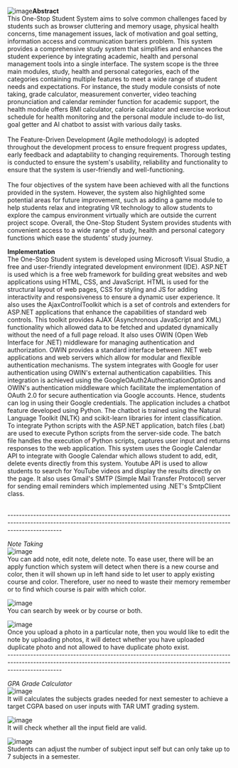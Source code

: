 ![image](https://github.com/user-attachments/assets/8972c73c-f24a-4997-a61a-d0a5dd8d2379)<b>Abstract</b><br/>
This One-Stop Student System aims to solve common challenges faced by students such as browser cluttering and memory usage, physical health concerns, time management issues, lack of motivation and goal setting, information access and communication barriers problem. This system provides a comprehensive study system that simplifies and enhances the student experience by integrating academic, health and personal management tools into a single interface. The system scope is the three main modules, study, health and personal categories, each of the categories containing multiple features to meet a wide range of student needs and expectations. For instance, the study module consists of note taking, grade calculator, measurement converter, video teaching pronunciation and calendar reminder function for academic support, the health module offers BMI calculator, calorie calculator and exercise workout schedule for health monitoring and the personal module include to-do list, goal getter and AI chatbot to assist with various daily tasks.
<br/><br/>The Feature-Driven Development (Agile methodology) is adopted throughout the development process to ensure frequent progress updates, early feedback and adaptability to changing requirements. Thorough testing is conducted to ensure the system's usability, reliability and functionality to ensure that the system is user-friendly and well-functioning.
<br/><br/>The four objectives of the system have been achieved with all the functions provided in the system. However, the system also highlighted some potential areas for future improvement, such as adding a game module to help students relax and integrating VR technology to allow students to explore the campus environment virtually which are outside the current project scope. Overall, the One-Stop Student System provides students with convenient access to a wide range of study, health and personal category functions which ease the students’ study journey. 

<b>Implementation</b><br/> 
The One-Stop Student system is developed using Microsoft Visual Studio, a free and user-friendly integrated development environment (IDE). ASP.NET is used which is a free web framework for building great websites and web applications using HTML, CSS, and JavaScript.
HTML is used for the structural layout of web pages, CSS for styling and JS for adding interactivity and responsiveness to ensure a dynamic user experience. 
It also uses the AjaxControlToolkit which is a set of controls and extenders for ASP.NET applications that enhance the capabilities of standard web controls. This toolkit provides AJAX (Asynchronous JavaScript and XML) functionality which allowed data to be fetched and updated dynamically without the need of a full page reload. 
It also uses OWIN (Open Web Interface for .NET) middleware for managing authentication and authorization. OWIN provides a standard interface between .NET web applications and web servers which allow for modular and flexible authentication mechanisms. The system integrates with Google for user authentication using OWIN's external authentication capabilities. This integration is achieved using the GoogleOAuth2AuthenticationOptions and OWIN's authentication middleware which facilitate the implementation of OAuth 2.0 for secure authentication via Google accounts. Hence, students can log in using their Google credentials. 
The application includes a chatbot feature developed using Python. The chatbot is trained using the Natural Language Toolkit (NLTK) and scikit-learn libraries for intent classification. To integrate Python scripts with the ASP.NET application, batch files (.bat) are used to execute Python scripts from the server-side code. The batch file handles the execution of Python scripts, captures user input and returns responses to the web application. 
This system uses the Google Calendar API to integrate with Google Calendar which allows student to add, edit, delete events directly from this system. Youtube API is used to allow students to search for YouTube videos and display the results directly on the page. It also uses Gmail's SMTP (Simple Mail Transfer Protocol) server for sending email reminders which implemented using .NET's SmtpClient class. 

<br/> -------------------------------------------------------------------------------------------------------------------------------------------------------------------------------<br/>

<i>Note Taking</i><br/>
![image](https://github.com/user-attachments/assets/dc2d4773-12af-4cc8-b12c-9de0b568ee2c)
<br/>You can add note, edit note, delete note. To ease user, there will be an apply function which system will detect when there is a new course and color, then it will shown up in left hand side to let user to apply existing course and color. Therefore, user no need to waste their memory remember or to find which course is pair with which color. 

![image](https://github.com/user-attachments/assets/6912be65-efee-4c93-bd22-7ffee11771d0)
<br/>You can search by week or by course or both. 

![image](https://github.com/user-attachments/assets/ec697805-d79a-4fcf-aa2e-a5c96e895a88)
<br/>Once you upload a photo in a particular note, then you would like to edit the note by uploading photos, it will detect whether you have uploaded duplicate photo and not allowed to have duplicate photo exist. <br/> -------------------------------------------------------------------------------------------------------------------------------------------------------------------------------<br/>

<i>GPA Grade Calculator </i><br/>
![image](https://github.com/user-attachments/assets/261a517a-9d02-4a32-8a3d-f813a7e7a45a)
<br/>It will calculates the subjects grades needed for next semester to achieve a target CGPA based on user inputs with TAR UMT grading system. 

![image](https://github.com/user-attachments/assets/d19287e5-f711-47eb-b8f1-694c3ff0ffcb)
<br/>It will check whether all the input field are valid. 

![image](https://github.com/user-attachments/assets/18e10b4c-f773-41c4-8436-4c3df2fc9dc8)
<br/>Students can adjust the number of subject input self but can only take up to 7 subjects in a semester.




 


